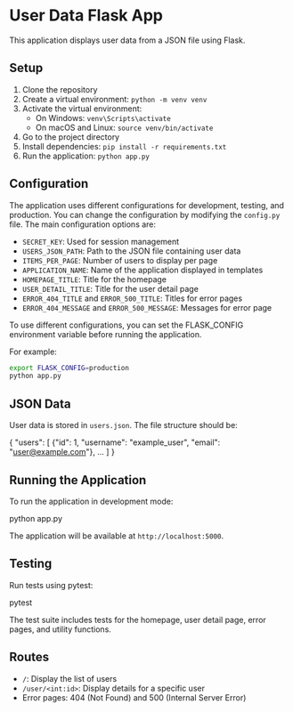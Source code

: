 # User Data Flask App

This application displays user data from a JSON file using Flask.

## Setup

1. Clone the repository
2. Create a virtual environment: `python -m venv venv`
3. Activate the virtual environment:
   - On Windows: `venv\Scripts\activate`
   - On macOS and Linux: `source venv/bin/activate`
4. Go to the project directory
5. Install dependencies: `pip install -r requirements.txt`
6. Run the application: `python app.py`

## Configuration

The application uses different configurations for development, testing, and production. You can change the configuration by modifying the `config.py` file. The main configuration options are:

- `SECRET_KEY`: Used for session management
- `USERS_JSON_PATH`: Path to the JSON file containing user data
- `ITEMS_PER_PAGE`: Number of users to display per page
- `APPLICATION_NAME`: Name of the application displayed in templates
- `HOMEPAGE_TITLE`: Title for the homepage
- `USER_DETAIL_TITLE`: Title for the user detail page
- `ERROR_404_TITLE` and `ERROR_500_TITLE`: Titles for error pages
- `ERROR_404_MESSAGE` and `ERROR_500_MESSAGE`: Messages for error page

To use different configurations, you can set the FLASK_CONFIG environment variable before running the application.

For example:
```bash
export FLASK_CONFIG=production
python app.py
```

## JSON Data

User data is stored in `users.json`. The file structure should be:

{
    "users": [
        {"id": 1, "username": "example_user", "email": "user@example.com"},
        ...
    ]
}

## Running the Application

To run the application in development mode:

python app.py

The application will be available at `http://localhost:5000`.

## Testing

Run tests using pytest:

pytest

The test suite includes tests for the homepage, user detail page, error pages, and utility functions.

## Routes

- `/`: Display the list of users
- `/user/<int:id>`: Display details for a specific user
- Error pages: 404 (Not Found) and 500 (Internal Server Error)
